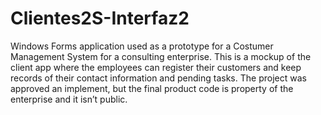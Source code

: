 # Clientes2S-Interfaz2
Windows Forms application used as a prototype for a Costumer Management System for a consulting enterprise. This is a mockup of the client app where the employees can register their customers and keep records of their contact information and pending tasks.
The project was approved an implement, but the final product code is property of the enterprise and it isn’t public.



